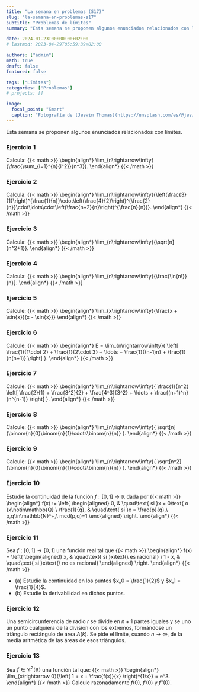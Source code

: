 ```yaml
---
title: "La semana en problemas (S17)"
slug: "la-semana-en-problemas-s17"
subtitle: "Problemas de límites"
summary: "Esta semana se proponen algunos enunciados relacionados con límites."

date: 2024-01-23T00:00:00+02:00
# lastmod: 2023-04-29T05:59:39+02:00

authors: ["admin"]
math: true
draft: false
featured: false

tags: ["Límites"]
categories: ["Problemas"]
# projects: []

image:
  focal_point: "Smart"
  caption: "Fotografía de [Jeswin Thomas](https://unsplash.com/es/@jeswinthomas), disponible en [Unsplash](https://unsplash.com/es/fotos/hecib2an4T4)."
---
```


Esta semana se proponen algunos enunciados relacionados con límites.

### Ejercicio 1

Calcula:
{{< math >}}
\begin{align*}
    \lim_{n\rightarrow\infty}{\frac{\sum_{i=1}^{n}{i^2}}{n^3}}.
\end{align*}
{{< /math >}}


### Ejercicio 2

Calcula:
{{< math >}}
\begin{align*}
    \lim_{n\rightarrow\infty}{\left(\frac{3}{1}\right)^{\frac{1}{n}}\cdot\left(\frac{4}{2}\right)^{\frac{2}{n}}\cdot\ldots\cdot\left(\frac{n+2}{n}\right)^{\frac{n}{n}}}.
\end{align*}
{{< /math >}}

### Ejercicio 3

Calcula:
{{< math >}}
\begin{align*}
    \lim_{n\rightarrow\infty}{\sqrt[n]{n^2+1}}.
\end{align*}
{{< /math >}}

### Ejercicio 4

Calcula:
{{< math >}}
\begin{align*}
    \lim_{n\rightarrow\infty}{\frac{\ln{n!}}{n}}.
\end{align*}
{{< /math >}}

### Ejercicio 5

Calcule:
{{< math >}}
\begin{align*}
    \lim_{x\rightarrow\infty}{\frac{x + \sin{x}}{x - \sin{x}}}
\end{align*}
{{< /math >}}

### Ejercicio 6

Calcule:
{{< math >}}
\begin{align*}
    E = \lim_{n\rightarrow\infty}{
        \left[
            \frac{1}{1\cdot 2} + \frac{1}{2\cdot 3} + \ldots + \frac{1}{(n-1)n} + \frac{1}{n(n+1)}
            \right]
    }.
\end{align*}
{{< /math >}}

### Ejercicio 7

Calcule:
{{< math >}}
\begin{align*}
    \lim_{n\rightarrow\infty}{
        \frac{1}{n^2}
        \left[
            \frac{2}{1} + \frac{3^2}{2} + \frac{4^3}{3^2} + \ldots + \frac{(n+1)^n}{n^{n-1}}
            \right]
    }.
\end{align*}
{{< /math >}}

### Ejercicio 8

Calcule:
{{< math >}}
\begin{align*}
    \lim_{n\rightarrow\infty}{
        \sqrt[n]{\binom{n}{0}\binom{n}{1}\cdots\binom{n}{n}}
    }.
\end{align*}
{{< /math >}}

### Ejercicio 9

Calcule:
{{< math >}}
\begin{align*}
    \lim_{n\rightarrow\infty}{
        \sqrt[n^2]{\binom{n}{0}\binom{n}{1}\cdots\binom{n}{n}}
    }.
\end{align*}
{{< /math >}}

### Ejercicio 10

Estudie la continuidad de la función $f:[0, 1]\rightarrow\mathbb{R}$ dada por
{{< math >}}
\begin{align*}
    f(x) :=
    \left\{
    \begin{aligned}
        0,           & \quad\text{ si }x = 0\text{ o }x\notin\mathbb{Q}                     \\
        \frac{1}{q}, & \quad\text{ si }x = \frac{p}{q},\ p,q\in\mathbb{N}^+,\ mcd(p,q)=1
    \end{aligned}
    \right.
\end{align*}
{{< /math >}}

### Ejercicio 11

Sea $f:[0, 1] \rightarrow [0, 1]$ una función real tal que
{{< math >}}
\begin{align*}
    f(x) =
    \left\{
    \begin{aligned}
        x,     & \quad\text{ si }x\text{\ es racional}    \\
        1 - x, & \quad\text{ si }x\text{\ no es racional}
    \end{aligned}
    \right.
\end{align*}
{{< /math >}}
    
- (a) Estudie la continuidad en los puntos $x_0 = \frac{1}{2}$ y $x_1 = \frac{1}{4}$.
- (b) Estudie la derivabilidad en dichos puntos.

### Ejercicio 12

Una semicircunferencia de radio $r$ se divide en $n + 1$ partes iguales y se uno un punto cualquiera de la división con los extremos, formándose un triángulo rectángulo de área $A(k)$. Se pide el límite, cuando $n\rightarrow\infty$, de la media aritmética de las áreas de esos triángulos.

### Ejercicio 13

Sea $f\in\mathcal{C}^2(\mathbb{R})$ una función tal que:
{{< math >}}
\begin{align*}
    \lim_{x\rightarrow 0}{\left(
        1 + x + \frac{f(x)}{x}
        \right)^{1/x}} = e^3.
\end{align*}
{{< /math >}}
Calcule razonadamente $f(0)$, $f'(0)$ y $f''(0)$.
